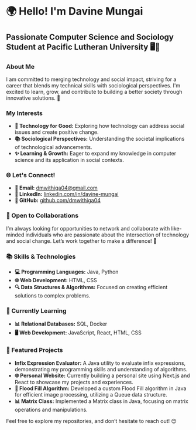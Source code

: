 # 🌍 Hello! I'm Davine Mungai

## Passionate Computer Science and Sociology Student at Pacific Lutheran University 🖥️🤝

### About Me
I am committed to merging technology and social impact, striving for a career that blends my technical skills with sociological perspectives. I'm excited to learn, grow, and contribute to building a better society through innovative solutions. 🚀

### My Interests
- **🌱 Technology for Good:** Exploring how technology can address social issues and create positive change.
- **📚 Sociological Perspectives:** Understanding the societal implications of technological advancements.
- **✨ Learning & Growth:** Eager to expand my knowledge in computer science and its application in social contexts.

### 🌐 Let's Connect!
- **📧 Email:** [dmwithiga04@gmail.com](mailto:dmwithiga04@gmail.com)
- **🔗 LinkedIn:** [linkedin.com/in/davine-mungai](https://www.linkedin.com/in/davine-mungai/)
- **🐙 GitHub:** [github.com/dmwithiga04](https://github.com/dmwithiga04)

### 🤝 Open to Collaborations
I’m always looking for opportunities to network and collaborate with like-minded individuals who are passionate about the intersection of technology and social change. Let’s work together to make a difference! 🤝

### 📚 Skills & Technologies
- **💻 Programming Languages:** Java, Python
- **🌐 Web Development:** HTML, CSS
- **🔍 Data Structures & Algorithms:** Focused on creating efficient solutions to complex problems.

### 📖 Currently Learning
- **📊 Relational Databases:** SQL, Docker
- **🖥️ Web Development:** JavaScript, React, HTML, CSS

### 🌟 Featured Projects
- **Infix Expression Evaluator:** A Java utility to evaluate infix expressions, demonstrating my programming skills and understanding of algorithms.
- **🌐 Personal Website:** Currently building a personal site using Next.js and React to showcase my projects and experiences.
- **🎨 Flood Fill Algorithm:** Developed a custom Flood Fill algorithm in Java for efficient image processing, utilizing a Queue data structure.
- **📊 Matrix Class:** Implemented a Matrix class in Java, focusing on matrix operations and manipulations.

Feel free to explore my repositories, and don’t hesitate to reach out! 😊
